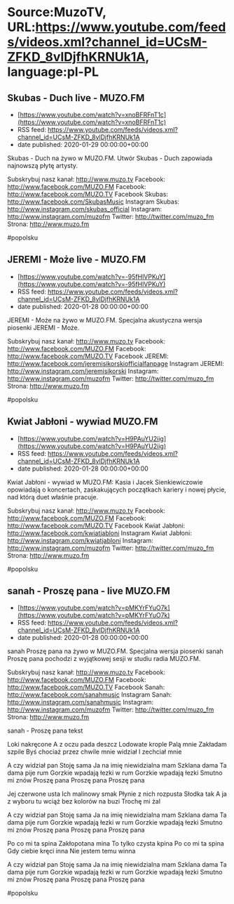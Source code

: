 # Source:MuzoTV, URL:https://www.youtube.com/feeds/videos.xml?channel_id=UCsM-ZFKD_8vlDjfhKRNUk1A, language:pl-PL

## Skubas - Duch live - MUZO.FM
 - [https://www.youtube.com/watch?v=xnoBFRFnT1c](https://www.youtube.com/watch?v=xnoBFRFnT1c)
 - RSS feed: https://www.youtube.com/feeds/videos.xml?channel_id=UCsM-ZFKD_8vlDjfhKRNUk1A
 - date published: 2020-01-29 00:00:00+00:00

Skubas - Duch na żywo w MUZO.FM. Utwór Skubas - Duch zapowiada najnowszą płytę artysty. 

Subskrybuj nasz kanał: http://www.muzo.tv
Facebook: http://www.facebook.com/MUZO.FM
Facebook: http://www.facebook.com/MUZO.TV
Facebook Skubas: http://www.facebook.com/SkubasMusic
Instagram Skubas: http://www.instagram.com/skubas_official
Instagram: http://www.instagram.com/muzofm
Twitter: http://twitter.com/muzo_fm
Strona: http://www.muzo.fm 

#popolsku

## JEREMI - Może live - MUZO.FM
 - [https://www.youtube.com/watch?v=-95fHlVPKuY](https://www.youtube.com/watch?v=-95fHlVPKuY)
 - RSS feed: https://www.youtube.com/feeds/videos.xml?channel_id=UCsM-ZFKD_8vlDjfhKRNUk1A
 - date published: 2020-01-28 00:00:00+00:00

JEREMI - Może na żywo w MUZO.FM. Specjalna akustyczna wersja piosenki JEREMI - Może. 

Subskrybuj nasz kanał: http://www.muzo.tv
Facebook: http://www.facebook.com/MUZO.FM
Facebook: http://www.facebook.com/MUZO.TV
Facebook JEREMI: http://www.facebook.com/jeremisikorskiofficialfanpage
Instagram JEREMI: http://www.instagram.com/jeremisikorski
Instagram: http://www.instagram.com/muzofm
Twitter: http://twitter.com/muzo_fm
Strona: http://www.muzo.fm 

#popolsku

## Kwiat Jabłoni - wywiad MUZO.FM
 - [https://www.youtube.com/watch?v=H9PAuYU2iig](https://www.youtube.com/watch?v=H9PAuYU2iig)
 - RSS feed: https://www.youtube.com/feeds/videos.xml?channel_id=UCsM-ZFKD_8vlDjfhKRNUk1A
 - date published: 2020-01-28 00:00:00+00:00

Kwiat Jabłoni - wywiad w MUZO.FM: Kasia i Jacek Sienkiewiczowie opowiadają o koncertach, zaskakujących początkach kariery i nowej płycie, nad którą duet właśnie pracuje. 

Subskrybuj nasz kanał: http://www.muzo.tv
Facebook: http://www.facebook.com/MUZO.FM
Facebook: http://www.facebook.com/MUZO.TV
Facebook Kwiat Jabłoni: http://www.facebook.com/kwiatjabloni
Instagram Kwiat Jabłoni: http://www.instagram.com/kwiatjabloni
Instagram: http://www.instagram.com/muzofm
Twitter: http://twitter.com/muzo_fm
Strona: http://www.muzo.fm 

#popolsku

## sanah - Proszę pana - live MUZO.FM
 - [https://www.youtube.com/watch?v=pMKYrFYuO7k](https://www.youtube.com/watch?v=pMKYrFYuO7k)
 - RSS feed: https://www.youtube.com/feeds/videos.xml?channel_id=UCsM-ZFKD_8vlDjfhKRNUk1A
 - date published: 2020-01-28 00:00:00+00:00

sanah Proszę pana na żywo w MUZO.FM. Specjalna wersja piosenki sanah Proszę pana pochodzi z wyjątkowej sesji w studiu radia MUZO.FM. 

Subskrybuj nasz kanał: http://www.muzo.tv
Facebook: http://www.facebook.com/MUZO.FM
Facebook: http://www.facebook.com/MUZO.TV
Facebook Sanah: http://www.facebook.com/sanahmusic
Instagram Sanah: http://www.instagram.com/sanahmusic
Instagram: http://www.instagram.com/muzofm
Twitter: http://twitter.com/muzo_fm
Strona: http://www.muzo.fm


sanah - Proszę pana tekst 

Loki nakręcone
A z oczu pada deszcz
Lodowate krople
Palą mnie
Zakładam szpile
Byś chociaż przez chwile mnie widział
I zechciał mnie

A czy widział pan
Stoję sama
Ja na imię niewidzialna mam
Szklana dama
Ta dama pije rum
Gorzkie wpadają łezki w rum
Gorzkie wpadają łezki 
Smutno mi znów 
Proszę pana 
Proszę pana 
Proszę pana

Jej czerwone usta 
Ich malinowy smak
Płynie z nich rozpusta 
Słodka tak
A ja z wyboru tu 
wciąż bez kolorów na buzi
Trochę mi żal

A czy widział pan
Stoję sama
Ja na imię niewidzialna mam
Szklana dama
Ta dama pije rum
Gorzkie wpadają łezki w rum
Gorzkie wpadają łezki 
Smutno mi znów 
Proszę pana 
Proszę pana 
Proszę pana

Po co mi ta spina 
Zakłopotana mina
To tylko czysta kpina 
Po co mi ta spina
Gdy ciebie kręci inna
Nie jestem temu winna

A czy widział pan
Stoję sama
Ja na imię niewidzialna mam
Szklana dama
Ta dama pije rum
Gorzkie wpadają łezki w rum
Gorzkie wpadają łezki 
Smutno mi znów 
Proszę pana 
Proszę pana 
Proszę pana 

#popolsku

